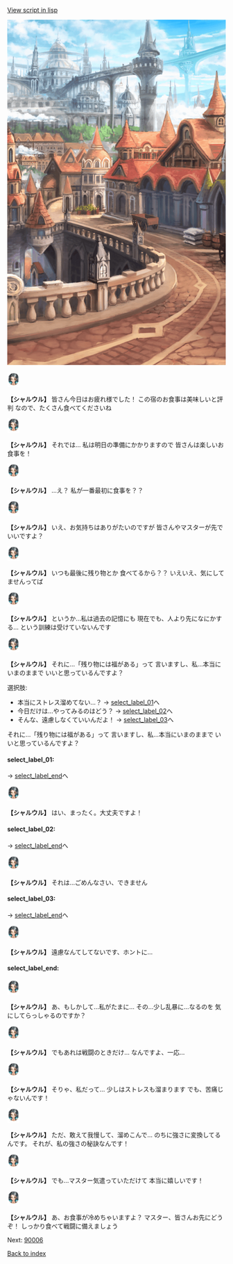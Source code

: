 [View script in lisp](../scripts/20073202.txt)

![town.png](../images/backgrounds/town.png)

<img src="../images/units/200731.png" alt="200731.png" height="34"/>

**【シャルウル】**
皆さん今日はお疲れ様でした！
この宿のお食事は美味しいと評判
なので、たくさん食べてくださいね

<img src="../images/units/200731.png" alt="200731.png" height="34"/>

**【シャルウル】**
それでは…
私は明日の準備にかかりますので
皆さんは楽しいお食事を！

<img src="../images/units/200731.png" alt="200731.png" height="34"/>

**【シャルウル】**
…え？
私が一番最初に食事を？？

<img src="../images/units/200731.png" alt="200731.png" height="34"/>

**【シャルウル】**
いえ、お気持ちはありがたいのですが
皆さんやマスターが先でいいですよ？

<img src="../images/units/200731.png" alt="200731.png" height="34"/>

**【シャルウル】**
いつも最後に残り物とか
食べてるから？？
いえいえ、気にしてませんってば

<img src="../images/units/200731.png" alt="200731.png" height="34"/>

**【シャルウル】**
というか…私は過去の記憶にも
現在でも、人より先になにかする…
という訓練は受けていないんです

<img src="../images/units/200731.png" alt="200731.png" height="34"/>

**【シャルウル】**
それに…「残り物には福がある」って
言いますし、私…本当にいまのままで
いいと思っているんですよ？

選択肢:
- 本当にストレス溜めてない…？ → [select_label_01](#select_label_01)へ
- 今日だけは…やってみるのはどう？ → [select_label_02](#select_label_02)へ
- そんな、遠慮しなくていいんだよ！ → [select_label_03](#select_label_03)へ

それに…「残り物には福がある」って
言いますし、私…本当にいまのままで
いいと思っているんですよ？

#### select_label_01:
 → [select_label_end](#select_label_end)へ

<img src="../images/units/200731.png" alt="200731.png" height="34"/>

**【シャルウル】**
はい、まったく。大丈夫ですよ！

#### select_label_02:
 → [select_label_end](#select_label_end)へ

<img src="../images/units/200731.png" alt="200731.png" height="34"/>

**【シャルウル】**
それは…ごめんなさい、できません

#### select_label_03:
 → [select_label_end](#select_label_end)へ

<img src="../images/units/200731.png" alt="200731.png" height="34"/>

**【シャルウル】**
遠慮なんてしてないです、ホントに…

#### select_label_end:

<img src="../images/units/200731.png" alt="200731.png" height="34"/>

**【シャルウル】**
あ、もしかして…私がたまに…
その…少し乱暴に…なるのを
気にしてらっしゃるのですか？

<img src="../images/units/200731.png" alt="200731.png" height="34"/>

**【シャルウル】**
でもあれは戦闘のときだけ…
なんですよ、一応…

<img src="../images/units/200731.png" alt="200731.png" height="34"/>

**【シャルウル】**
そりゃ、私だって…
少しはストレスも溜まります
でも、苦痛じゃないんです！

<img src="../images/units/200731.png" alt="200731.png" height="34"/>

**【シャルウル】**
ただ、敢えて我慢して、溜めこんで…
のちに強さに変換してるんです。
それが、私の強さの秘訣なんです！

<img src="../images/units/200731.png" alt="200731.png" height="34"/>

**【シャルウル】**
でも…マスター気遣っていただけて
本当に嬉しいです！

<img src="../images/units/200731.png" alt="200731.png" height="34"/>

**【シャルウル】**
あ、お食事が冷めちゃいますよ？
マスター、皆さんお先にどうぞ！
しっかり食べて戦闘に備えましょう

Next: [90006](90006.md)

[Back to index](index.md)
